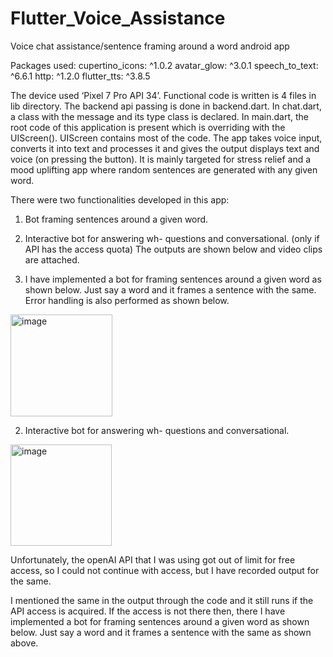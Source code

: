 
# Flutter_Voice_Assistance
Voice chat assistance/sentence framing around a word android app

Packages used: 
cupertino_icons: ^1.0.2
avatar_glow: ^3.0.1
speech_to_text: ^6.6.1
http: ^1.2.0
flutter_tts: ^3.8.5

The device used ‘Pixel 7 Pro API 34’. Functional code is written is 4 files in lib directory. The backend api passing is done in backend.dart. In chat.dart, a class with the message and its type class is declared. In main.dart, the root code of this application is present which is overriding with the UIScreen(). UIScreen contains most of the code. The app takes voice input, converts it into text and processes it and gives the output displays text and voice (on pressing the button). It is mainly targeted for stress relief and a mood uplifting app where random sentences are generated with any given word.

There were two functionalities developed in this app:
1.	Bot framing sentences around a given word.
2.	Interactive bot for answering wh- questions and conversational. (only if API has the access quota)
The outputs are shown below and video clips are attached.

1.	I have implemented a bot for framing sentences around a given word as shown below. Just say a word and it frames a sentence with the same. Error handling is also performed as shown below.
  
<img width="163" alt="image" src="https://github.com/SaNjAnA-S-A/voice_chat_assistant/assets/45251608/362c6d54-3b82-4c10-87a0-c721f33994e9">


2.	Interactive bot for answering wh- questions and conversational.

<img width="162" alt="image" src="https://github.com/SaNjAnA-S-A/voice_chat_assistant/assets/45251608/39190f04-32ea-4467-9678-1c91342da48a">


Unfortunately, the openAI API that I was using got out of limit for free access, so I could not continue with access, but I have recorded output for the same. 
 
I mentioned the same in the output through the code and it still runs if the API access is acquired. If the access is not there then, there I have implemented a bot for framing sentences around a given word as shown below. Just say a word and it frames a sentence with the same as shown above.


